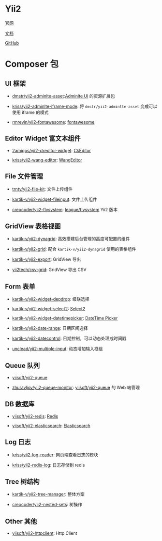 # Yii2

[官网](http://www.yiiframework.com/)

[文档](http://www.yiiframework.com/doc-2.0/guide-index.html)

[GitHub](https://github.com/yiisoft/yii2)

# Composer 包

## UI 框架

- [dmstr/yii2-adminlte-asset](https://github.com/dmstr/yii2-adminlte-asset):[Adminlte UI](https://adminlte.io/themes/AdminLTE/index2.html) 的资源扩展包

- [kriss/yii2-adminlte-iframe-mode](https://github.com/krissss/yii2-adminlte-iframe-mode): 将 `dmstr/yii2-adminlte-asset` 变成可以使用 iframe 的模式

- [rmrevin/yii2-fontawesome](https://github.com/rmrevin/yii2-fontawesome): [fontawesome](https://fontawesome.com/)

## Editor Widget 富文本组件

- [2amigos/yii2-ckeditor-widget](https://github.com/2amigos/yii2-ckeditor-widget): [CkEditor](https://ckeditor.com/)

- [kriss/yii2-wang-editor](https://github.com/krissss/yii2-wang-editor): [WangEditor](http://www.wangeditor.com/)

## File 文件管理

- [trntv/yii2-file-kit](https://github.com/trntv/yii2-file-kit): 文件上传组件

- [kartik-v/yii2-widget-fileinput](http://demos.krajee.com/widget-details/fileinput): 文件上传组件

- [creocoder/yii2-flysystem](https://github.com/creocoder/yii2-flysystem): [league/flysystem](https://github.com/thephpleague/flysystem) Yii2 版本

## GridView 表格视图

- [kartik-v/yii2-dynagrid](http://demos.krajee.com/dynagrid): 高效搭建后台管理的高度可配置的组件

- [kartik-v/yii2-grid](http://demos.krajee.com/grid): 配合 `kartik-v/yii2-dynagrid` 使用的表格组件

- [kartik-v/yii2-export](https://github.com/kartik-v/yii2-export): GridView 导出

- [yii2tech/csv-grid](https://github.com/yii2tech/csv-grid): GridView 导出 CSV

## Form 表单

- [kartik-v/yii2-widget-depdrop](http://demos.krajee.com/widget-details/depdrop): 级联选择

- [kartik-v/yii2-widget-select2](http://demos.krajee.com/widget-details/select2): [Select2](https://select2.org/)

- [kartik-v/yii2-widget-datetimepicker](http://demos.krajee.com/widget-details/datetimepicker): [DateTime Picker](https://www.malot.fr/bootstrap-datetimepicker/)

- [kartik-v/yii2-date-range](http://demos.krajee.com/date-range): 日期区间选择

- [kartik-v/yii2-datecontrol](http://demos.krajee.com/datecontrol): 日期控制，可以动态处理成时间戳

- [unclead/yii2-multiple-input](https://github.com/unclead/yii2-multiple-input): 动态增加输入框组

## Queue 队列

- [yiisoft/yii2-queue](https://github.com/yiisoft/yii2-queue)

- [zhuravljov/yii2-queue-monitor](https://github.com/zhuravljov/yii2-queue-monitor): [yiisoft/yii2-queue](https://github.com/yiisoft/yii2-queue) 的 Web 端管理

## DB 数据库

- [yiisoft/yii2-redis](https://github.com/yiisoft/yii2-redis): [Redis](https://redis.io/)

- [yiisoft/yii2-elasticsearch](https://github.com/yiisoft/yii2-elasticsearch): [Elasticsearch](https://www.elastic.co/guide/en/elasticsearch/reference/current/index.html)

## Log 日志

- [kriss/yii2-log-reader](https://github.com/krissss/yii2-log-reader): 网页端查看日志的模块

- [kriss/yii2-redis-log](https://github.com/krissss/yii2-redis-log): 日志存储到 redis

## Tree 树结构

- [kartik-v/yii2-tree-manager](http://demos.krajee.com/tree-manager): 整体方案

- [creocoder/yii2-nested-sets](https://github.com/creocoder/yii2-nested-sets): 树操作

## Other 其他

- [yiisoft/yii2-httpclient](https://github.com/yiisoft/yii2-httpclient): Http Client

